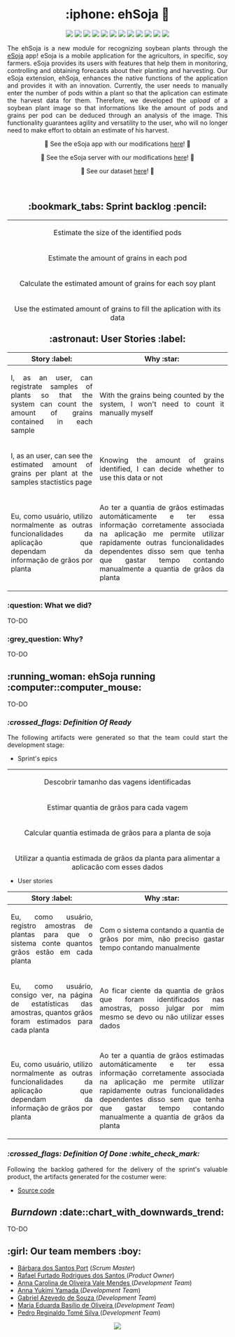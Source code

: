 
<h1 align="center">:iphone: ehSoja 🌱</h1>

<p align="center">
    <img src="https://img.shields.io/badge/Colab-F9AB00?style=for-the-badge&logo=googlecolab&color=525252"/>
    <img src="https://img.shields.io/badge/TensorFlow-FF6F00?style=for-the-badge&logo=tensorflow&logoColor=white"/>
    <img src="https://img.shields.io/badge/Keras-%23D00000.svg?style=for-the-badge&logo=Keras&logoColor=white"/>
    <img src="https://img.shields.io/badge/React_Native-20232A?style=for-the-badge&logo=react&logoColor=61DAFB"/>
    <img src="https://img.shields.io/badge/TypeScript-007ACC?style=for-the-badge&logo=typescript&logoColor=white"/>
    <img src="https://img.shields.io/badge/Python-3776AB?style=for-the-badge&logo=python&logoColor=white"/>
    <img src="https://img.shields.io/badge/Flask-000000?style=for-the-badge&logo=flask&logoColor=white"/>
    <img src="https://img.shields.io/badge/Node.js-43853D?style=for-the-badge&logo=node.js&logoColor=white"/>
    <img src="https://img.shields.io/badge/nestjs-%23E0234E.svg?style=for-the-badge&logo=nestjs&logoColor=white"/>
    <img src="https://img.shields.io/badge/PostgreSQL-316192?style=for-the-badge&logo=postgresql&logoColor=white"/>
    <img src="https://img.shields.io/badge/Firebase-039BE5?style=for-the-badge&logo=Firebase&logoColor=white"/>
    <img src="https://img.shields.io/badge/redis-%23DD0031.svg?&style=for-the-badge&logo=redis&logoColor=white"/>
</p>

<p align="justify">
The ehSoja is a new module for recognizing soybean plants through the <a href="https://github.com/cluster-8/esoja-mobile">eSoja</a> app! eSoja is a mobile application for the agricultors, in specific, soy farmers. eSoja provides its users with features that help them in monitoring, controlling and obtaining forecasts about their planting and harvesting. Our eSoja extension, ehSoja, enhances the native functions of the application and provides it with an innovation. Currently, the user needs to manually enter the number of pods within a plant so that the aplication can estimate the harvest data for them. Therefore, we developed the <i>upload</i> of a soybean plant image so that informations like the amount of pods and grains per pod can be deduced through an analysis of the image. This functionality guarantees agility and versatility to the user, who will no longer need to make effort to obtain an estimate of his harvest.
</p>

<p align="center">🌱 See the eSoja app with our modifications <a href="https://github.com/barbaraport/esoja-mobile">here</a>! 🌿</p>
<p align="center">🌿 See the eSoja server with our modifications <a href="https://github.com/barbaraport/esoja-api">here</a>! 🌱</p>
<p align="center">🌱 See our dataset <a href="https://github.com/barbaraport/pods_dataset">here</a>! 🌿</p><br>

<h2 align="center">:bookmark_tabs: Sprint backlog :pencil:</h2>
<table height="230px">
    <tr>
        <td width="1000px"><p align="center">Estimate the size of the identified pods</p></td>
    </tr>
    <tr>
        <td><p align="center">Estimate the amount of grains in each pod</p></td>
    <tr>
        <td><p align="center">Calculate the estimated amount of grains for each soy plant</p></td>
    <tr>
        <td><p align="center">Use the estimated amount of grains to fill the aplication with its data</p></td>
    <tr>
</table>

<h2 align="center">:astronaut: User Stories :label:</h2>
<table>
    <thead>
        <th>Story :label:</th>
        <th>Why :star:</th>
    </thead>
    <tr>
        <td><p align="justify">I, as an user, can registrate samples of plants so that the system can count the amount of grains contained in each sample</p></td>
        <td><p align="justify">With the grains being counted by the system, I won't need to count it manually myself</p></td>
    </tr>
    <tr>
        <td><p align="justify">I, as an user, can see the estimated amount of grains per plant at the samples stactistics page</p></td>
        <td><p align="justify">Knowing the amount of grains identified, I can decide whether to use this data or not</p></td>
    </tr>
    <tr>
        <td><p align="justify">Eu, como usuário, utilizo normalmente as outras funcionalidades da aplicação que dependam da informação de grãos por planta</p></td>
        <td><p align="justify">Ao ter a quantia de grãos estimadas automáticamente e ter essa informação corretamente associada na aplicação me permite utilizar rapidamente outras funcionalidades dependentes disso sem que tenha que gastar tempo contando manualmente a quantia de grãos da planta</p></td>
    </tr>
</table>

  <h3>:question: What we did?</h3>
  <p align="justify">TO-DO
  </p>

  <h3>:grey_question: Why?</h3>
  <p align="justify">TO-DO</p>
  
<h2>:running_woman: ehSoja running :computer::computer_mouse:</h2>
<p align="justify">TO-DO</p>
  
<h3><i>:crossed_flags: Definition Of Ready</i></h3>
<p align="justify">The following artifacts were generated so that the team could start the development stage:</p>

- Sprint's epics
<table height="230px">
    <tr>
        <td width="1000px"><p align="center">Descobrir tamanho das vagens identificadas</p></td>
    </tr>
    <tr>
        <td><p align="center">Estimar quantia de grãos para cada vagem</p></td>
    <tr>
        <td><p align="center">Calcular quantia estimada de grãos para a planta de soja</p></td>
    <tr>
        <td><p align="center">Utilizar a quantia estimada de grãos da planta para alimentar a aplicação com esses dados</p></td>
    <tr>
</table>

- User stories
<table>
    <thead>
        <th>Story :label:</th>
        <th>Why :star:</th>
    </thead>
    <tr>
        <td><p align="justify">Eu, como usuário, registro amostras de plantas para que o sistema conte quantos grãos estão em cada planta</p></td>
        <td><p align="justify">Com o sistema contando a quantia de grãos por mim, não preciso gastar tempo contando manualmente</p></td>
    </tr>
    <tr>
        <td><p align="justify">Eu, como usuário, consigo ver, na página de estatísticas das amostras, quantos grãos foram estimados para cada planta</p></td>
        <td><p align="justify">Ao ficar ciente da quantia de grãos que foram identificados nas amostras, posso julgar por mim mesmo se devo ou não utilizar esses dados</p></td>
    </tr>
    <tr>
        <td><p align="justify">Eu, como usuário, utilizo normalmente as outras funcionalidades da aplicação que dependam da informação de grãos por planta</p></td>
        <td><p align="justify">Ao ter a quantia de grãos estimadas automáticamente e ter essa informação corretamente associada na aplicação me permite utilizar rapidamente outras funcionalidades dependentes disso sem que tenha que gastar tempo contando manualmente a quantia de grãos da planta</p></td>
    </tr>
</table>

<h3><i>:crossed_flags: Definition Of Done :white_check_mark:</i></h3>
<p align="justify">Following the backlog gathered for the delivery of the sprint's valuable product, the artifacts generated for the costumer were:</p>

- [Source code](https://github.com/barbaraport/softtelie-ehsoja/tree/main/src)

<h2 align="center"><i>Burndown</i> :date::chart_with_downwards_trend:</h3>
<p align="justify">TO-DO</p>
  
<h2>:girl: Our team members :boy:</h2>
<ul>
    <li><a href="https://www.linkedin.com/in/b%C3%A1rbara-port-402158198/">Bárbara dos Santos Port</a> (<i>Scrum Master</i>)</li>
    <li><a href="https://www.linkedin.com/in/rafael-furtado-613a9712a/">Rafael Furtado Rodrigues dos Santos </a>(<i>Product Owner</i>)</li>
        <li><a href="https://www.linkedin.com/in/anna-carolina-de-oliveira-vale-mendes-372411b3">Anna Carolina de Oliveira Vale Mendes </a>(<i>Development Team</i>)</li>
    <li><a href="https://www.linkedin.com/in/anna-yukimi-yamada-6ba23b149/">Anna Yukimi Yamada </a>(<i>Development Team</i>)</li>
    <li><a href="https://www.linkedin.com/in/gabrielsouzati/">Gabriel Azevedo de Souza </a>(<i>Development Team</i>)</li>
    <li><a href="https://www.linkedin.com/in/mariaeduarda-oliveira/">Maria Eduarda Basílio de Oliveira </a>(<i>Development Team</i>)</li>
    <li><a href="https://www.linkedin.com/in/pedro-silva-18720b236/">Pedro Reginaldo Tomé Silva </a>(<i>Development Team</i>)</li>
</ul>
  
<p align="center">
  <img src="http://ForTheBadge.com/images/badges/built-with-love.svg"/>
</p>
